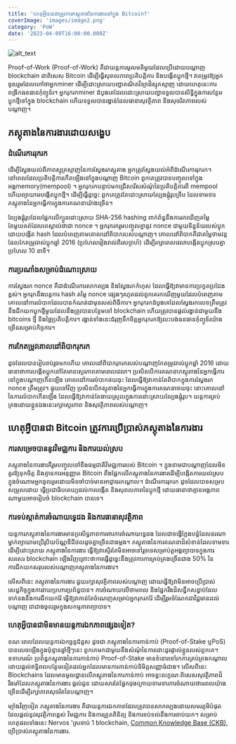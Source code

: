 ```yaml
---
title: 'ហេតុអ្វីបានជាត្រូវការភស្តុតាងនៃការងារនៅក្នុង Bitcoin?'
coverImage: 'images/image2.png'
category: 'PoW'
date: '2023-04-09T16:00:00.000Z'
---
```


![alt_text](images/image1.png "image_tooltip")


Proof-of-Work (Proof-of-Work) គឺជាយន្តការមូលមតិមួយដែលប្រើដោយបណ្តាញ blockchain ជាពិសេស Bitcoin ដើម្បីធ្វើសុពលភាពប្រតិបត្តិការ និងបង្កើតប្លុកថ្មី។ វាតម្រូវឱ្យអ្នកចូលរួមដែលហៅថាអ្នកminer ដើម្បីដោះស្រាយបញ្ហាគណិតវិទ្យាដ៏ស្មុគស្មាញ ដោយហេតុនេះការពង្រីកធនធានកុំព្យូទ័រ។ អ្នករុករកminer ដំបូងគេដែលដោះស្រាយបញ្ហាទទួលបានសិទ្ធិក្នុងការបន្ថែមប្លុកថ្មីទៅក្នុង blockchain ហើយទទួលបានរង្វាន់ដែលធានាសុវត្ថិភាព និងសុចរិតភាពរបស់បណ្តាញ។


## ភស្តុតាងនៃការងារដោយសង្ខេប


### **ដំណើរការរុករក**

ដើម្បីស្វែងយល់ពីភាពស្មុគ្រស្មាញនៃការស្វែងរភស្តុតាង អ្នកត្រូវស្វែងយល់អំពីដំណើរការរុករក។ នៅពេលដែលប្រតិបត្តិការកើតឡើងនៅក្នុងបណ្តាញ Bitcoin ពួកគេត្រូវបានបញ្ចូលទៅក្នុងអង្គmemory(mempool) ។ អ្នករុករកបន្ទាប់មកជ្រើសរើសសំណុំនៃប្រតិបត្តិការពី mempool ហើយព្យាយាមបង្កើតប្លុកថ្មី។ ដើម្បីធ្វើដូច្នេះ ពួកគេត្រូវតែដោះស្រាយល្បែងផ្គុំរូបគ្រីប ដែលទាមទារភស្តុតាងនៃអ្នកធ្វើការក្នុងការគណនាយ៉ាងច្រើន។

ល្បែងផ្គុំរូបដែលផ្អែកលើក្បួនដោះស្រាយ SHA-256 hashing ពាក់ព័ន្ធនឹងការរកឃើញតម្លៃតែមួយគត់ដែលគេស្គាល់ថាជា nonce ។ អ្នករុករករួមបញ្ចូលគ្នានូវ nonce ជាមួយទិន្នន័យរបស់ប្លុក ដោយបង្កើត hash ដែលបំពេញតាមគោលដៅពិបាករបស់បណ្តាញ។ គោលដៅពិបាកគឺជាតម្លៃថាមវន្តដែលកែតម្រូវរាល់ប្លុកឆ្នាំ 2016 (ប្រហែលរៀងរាល់ពីរសប្តាហ៍) ដើម្បីរក្សាពេលវេលាបង្កើតប្លុកស្របគ្នាប្រហែល 10 នាទី។


### **ការប្រណាំងសម្រាប់ដំណោះស្រាយ**

ការស្វែងរក nonce គឺជាដំណើរការសាកល្បង និងស្វែងរកកំហុស ដែលធ្វើឱ្យវាមានការប្រកួតប្រជែងខ្ពស់។ អ្នករុកនឹងបន្តការ hash តម្លៃ nonce ផ្សេងៗរហូតដល់ពួកគេរកឃើញមួយដែលបំពេញតាមគោលដៅការលំបាកដែលបានកំណត់ជាមុនរបស់ពិធីការ។ អ្នករុករកដំបូងគេដែលស្វែងរកលេខត្រឹមត្រូវនឹងជីកយកប្លុកថ្មីមួយដែលនឹងត្រូវបានបន្ថែមទៅ blockchain ហើយត្រូវបានផ្តល់រង្វាន់ជាមួយនឹង bitcoins ថ្មី និងថ្លៃប្រតិបត្តិការ។ រង្វាន់ទាំងនេះជំរុញទឹកចិត្តអ្នករុករកឱ្យលះបង់ធនធានកុំព្យូទ័រយ៉ាងច្រើនសម្រាប់កិច្ចការ។


### **ការកែតម្រូវគោលដៅពិបាករុករក**

ដូចដែលបានរៀបរាប់រួចមកហើយ គោលដៅពិបាករុករករបស់បណ្តាញកែតម្រូវរាល់ប្លុកឆ្នាំ 2016 ដោយធានាថាការបង្កើតប្លុកនៅតែមានស្ថេរភាពតាមពេលវេលា។ ប្រសិនបើការគណនាភស្តុតាងនៃអ្នកធ្វើការនៅក្នុងបណ្តាញកើនឡើង គោលដៅការលំបាកថយចុះ ដែលធ្វើឱ្យវាកាន់តែពិបាកក្នុងការស្វែងរក nonce ត្រឹមត្រូវ។ ផ្ទុយទៅវិញ ប្រសិនបើភស្តុតាងនៃអ្នកធ្វើការក្នុងការគណនាថយចុះ នោះគោលដៅនៃការលំបាកកើនឡើង ដែលធ្វើឱ្យវាកាន់តែងាយស្រួលក្នុងការដោះស្រាយល្បែងផ្គុំរូប។ យន្តការគ្រប់គ្រងដោយខ្លួនឯងនេះរក្សាស្ថេរភាព និងសុវត្ថិភាពរបស់បណ្តាញ។


## ហេតុអ្វីបានជា Bitcoin ត្រូវការប្រើប្រាស់ភស្តុតាងនៃការងារ


### **ការសម្រេចបាននូវវិមជ្ឈការ និងការយល់ស្រប**

ភស្តុតាងនៃការងារគឺរួមបញ្ចូលទៅនឹងធម្មជាតិវិមជ្ឈការរបស់ Bitcoin ។ ក្នុងនាមជាបណ្តាញដែលមិនគួរឱ្យទុកចិត្ត និងគ្មានការអនុញ្ញាត Bitcoin ពឹងផ្អែកលើភស្តុតាងនៃការងារដើម្បីបង្កើតការយល់ស្របក្នុងចំណោមអ្នកចូលរួមដោយមិនចាំបាច់មានអាជ្ញាធរកណ្តាល។ ដំណើរការរុករក ដូចដែលបានសម្របសម្រួលដោយ ធ្វើប្រជាធិបតេយ្យដល់ការបង្កើត និងសុពលភាពនៃប្លុកថ្មី ដោយធានាថាគ្មានអង្គភាពណាមួយអាចរៀបចំ blockchain បានទេ។


### **ការទប់ស្កាត់ការចំណាយទ្វេដង និងការធានាសុវត្ថិភាព**

យន្តការភស្តុតាងនៃការងារមានប្រសិទ្ធភាពការពារការចំណាយទ្វេដង ដែលជាទង្វើក្លែងបន្លំដែលនរណាម្នាក់ព្យាយាមប្រើរូបិយប័ណ្ណឌីជីថលដូចគ្នាច្រើនជាងម្តង។ ភស្តុតាងនៃការគណនាដ៏សំខាន់ដែលទាមទារដើម្បីដោះស្រាយ ភស្តុតាងនៃការងារ ធ្វើឱ្យវាស្ទើរតែមិនអាចទៅរួចទេសម្រាប់តួអង្គព្យាបាទក្នុងការសរសេរ blockchain ឡើងវិញព្រោះថាការធ្វើដូច្នេះនឹងត្រូវការការគ្រប់គ្រងច្រើនជាង 50% នៃការជីកយកសរុបរបស់បណ្តាញភស្តុតាងនៃការងារ។

លើសពីនេះ ភស្តុតាងនៃការងារ ជួយរក្សាសុវត្ថិភាពរបស់បណ្តាញ ដោយធ្វើឱ្យវាមិនអាចប្រើប្រាស់សេដ្ឋកិច្ចក្នុងការវាយប្រហារប្រព័ន្ធបាន។ ការចំណាយលើថាមពល និងផ្នែករឹងដ៏សន្ធឹកសន្ធាប់ដែលទាក់ទងនឹងការជីកយករ៉ែ ធ្វើឱ្យវាកាន់តែចំណេញសម្រាប់អ្នករុករករ៉ែ ដើម្បីរួមចំណែកជាវិជ្ជមានដល់បណ្តាញ ជាជាងចូលរួមក្នុងសកម្មភាពព្យាបាទ។


### **ហេតុអ្វីបានជាមិនមានយន្តការឯកភាពផ្សេងទៀត?**

ខណៈពេលដែលយន្តការឯកច្ឆន្ទជំនួស ដូចជា ភស្តុតាងនៃការកាន់កាប់ (Proof-of-Stake ឬ​ PoS) បានលេចឡើងក្នុងប៉ុន្មានឆ្នាំថ្មីៗនេះ ពួកគេមកជាមួយនឹងសំណុំនៃការដោះដូរផ្ទាល់ខ្លួនរបស់ពួកគេ។ ឧទាហរណ៍ ប្រព័ន្ធភស្តុតាងនៃការកាន់កាប់ Proof-of-Stake មានទំនោរទៅរកការគ្រប់គ្រងកណ្តាលដោយផ្តល់ឥទ្ធិពលបន្ថែមទៀតដល់អ្នកដែលមានការកាន់កាប់និមិត្តសញ្ញាធំជាង។ លើសពីនេះ Blockchains ដែលមានមូលដ្ឋានលើភស្តុតាងនៃការកាន់កាប់ អាចខ្វះលក្ខណៈពិសេសសុវត្ថិភាពដ៏រឹងមាំដែលភស្តុតាងនៃការងារ ផ្តល់ជូន ដោយសារតែផ្នែកចុងក្រោយទាមទារការចំណាយថាមពលយ៉ាងច្រើនដើម្បីរក្សាភាពសុចរិតនៃបណ្តាញ។

ម្យ៉ាងវិញទៀត ភស្តុតាងនៃការងារ គឺជាយន្តការឯកភាពដែលត្រូវបានសាកល្បងដោយសមរភូមិបំផុត ដែលផ្តល់នូវសុវត្ថិភាពខ្ពស់ វិមជ្ឈការ និងការត្រួតពិនិត្យ និងការទប់ទល់នឹងការចាប់យក។ សម្រាប់ហេតុផលទាំងនេះ Nervos 'ស្រទាប់ 1 blockchain, [Common Knowledge Base (CKB)](https://medium.com/nervosnetwork/nervos-ckb-in-a-nutshell-7a4ac8f99e0e), ប្រើប្រាស់ភស្តុតាងនៃការងារ.
